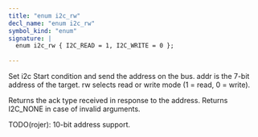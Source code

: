 ```yaml
---
title: "enum i2c_rw"
decl_name: "enum i2c_rw"
symbol_kind: "enum"
signature: |
  enum i2c_rw { I2C_READ = 1, I2C_WRITE = 0 };
  
---
```


Set i2c Start condition and send the address on the bus.
addr is the 7-bit address of the target.
rw selects read or write mode (1 = read, 0 = write).

Returns the ack type received in response to the address.
Returns I2C_NONE in case of invalid arguments.

TODO(rojer): 10-bit address support. 

